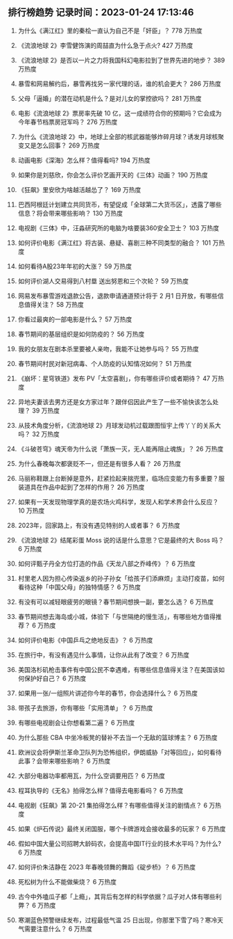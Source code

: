 
## 排行榜趋势 记录时间：2023-01-24 17:13:46
  
  1. 为什么《满江红》里的秦桧一直认为自己不是「奸臣」？ 778 万热度
    
  2. 《流浪地球 2》李雪健饰演的周喆直为什么急于点火? 427 万热度
    
  3. 《流浪地球 2》是否以一片之力将我国科幻电影拉到了世界先进的地步？ 389 万热度
    
  4. 暴雪和网易解约后，暴雪再找另一家代理的话，谁的机会更大？ 286 万热度
    
  5. 父母「逼婚」的潜在动机是什么？是对儿女的掌控欲吗？ 281 万热度
    
  6. 电影《流浪地球 2》票房率先破 10 亿，这一成绩符合你的预期吗？它会成为今年春节档票房冠军吗？ 276 万热度
    
  7. 为什么《流浪地球 2》中，地球上全部的核武器能够炸碎月球？诱发月球核聚变又是怎么回事？ 269 万热度
    
  8. 动画电影《深海》怎么样？值得看吗? 194 万热度
    
  9. 如果你是刘慈欣，你会怎么评价艺画开天的《三体》动画？ 190 万热度
    
  10. 《狂飙》里安欣为啥越活越怂了？ 169 万热度
    
  11. 巴西阿根廷计划建立共同货币，有望促成「全球第二大货币区」，透露了哪些信息？将会带来哪些影响？ 130 万热度
    
  12. 电视剧《三体》中，汪淼研究所的电脑为啥要装360安全卫士？ 103 万热度
    
  13. 如何评价电影《满江红》将古装、悬疑、喜剧三种不同类型的融合？ 101 万热度
    
  14. 如何看待A股23年年初的大涨？ 59 万热度
    
  15. 如何评价湖人交易得到八村塁 送出努恩和三个次轮？ 59 万热度
    
  16. 网易发布暴雪游戏退款公告，退款申请通道预计将于 2 月1 日开放，有哪些信息值得关注？ 58 万热度
    
  17. 你看过最爽的一部电影是什么？ 57 万热度
    
  18. 春节期间的基层组织是如何防疫的？ 56 万热度
    
  19. 我的女朋友在剧本杀里要被人亲吻，我能不让她参与吗？ 55 万热度
    
  20. 春节期间村民对新冠病毒、个人防疫的认知情况如何？ 51 万热度
    
  21. 《崩坏：星穹铁道》发布 PV「太空喜剧」，你有哪些评价或者期待？ 47 万热度
    
  22. 异地夫妻该去男方还是女方家过年？跟伴侣因此产生了一些不愉快该怎么处理？ 39 万热度
    
  23. 从技术角度分析，《流浪地球 2》月球发动机过载跟图恒宇上传丫丫的关系大吗？ 32 万热度
    
  24. 《斗破苍穹》魂天帝为什么说「萧族一灭，无人能再阻止魂族」？ 26 万热度
    
  25. 为什么春晚每次都褒贬不一，但还是有很多人看？ 26 万热度
    
  26. 马丽称鞋跟上台断掉是意外，赶紧捡起来揣兜里，临场应变能力有多重要？服装道具在作品中起到了怎样的作用？ 26 万热度
    
  27. 如果有一天发现物理学真的是农场火鸡科学，发现人和学术界会什么反应？ 10 万热度
    
  28. 2023年，回家路上，有没有遇见特别的人或者事？ 6 万热度
    
  29. 《流浪地球 2》结尾彩蛋 Moss 说的话是什么意思？它是最终的大 Boss 吗？ 6 万热度
    
  30. 如何评甄子丹全方位打造的作品《天龙八部之乔峰传》？ 6 万热度
    
  31. 村里老人因为担心传染返乡的孙子孙女「给孩子们添麻烦」主动打疫苗，如何看待这种「中国父母」的独特情感？ 6 万热度
    
  32. 有没有可以减轻眼疲劳的眼镜？春节期间想换一副，要怎么选？ 6 万热度
    
  33. 春节期间想去海岛或小城，体验下「与世隔绝的慢生活」，有哪些地方值得推荐？ 6 万热度
    
  34. 如何评价电影《中国乒乓之绝地反击》？ 6 万热度
    
  35. 在旅行中，有没有遇见什么事情，让你从此有了改变？ 6 万热度
    
  36. 美国洛杉矶枪击事件有中国公民不幸遇难，有哪些信息值得关注？在美国该如何保护好自己？ 6 万热度
    
  37. 如果用一张/一组照片讲述你今年的春节，你会选择什么？ 6 万热度
    
  38. 带孩子去旅游，你有哪些「实用清单」？ 6 万热度
    
  39. 有哪些电视剧会让你想看第二遍？ 6 万热度
    
  40. 为什么那些 CBA 中坐冷板凳的替补不去当一个无敌的篮球博主？ 6 万热度
    
  41. 欧洲议会将伊斯兰革命卫队列为恐怖组织，伊朗威胁「对等回应」，如何看待此事？会带来哪些影响？ 6 万热度
    
  42. 大部分电器功率都用瓦，为什么空调要用匹？ 6 万热度
    
  43. 程耳执导的《无名》拍得怎么样？值得去电影看吗？ 6 万热度
    
  44. 电视剧《狂飙》第 20-21 集拍得怎么样？有哪些值得关注的剧情点？ 6 万热度
    
  45. 如果《炉石传说》最终关闭国服，哪个卡牌游戏会接收最多的玩家？ 6 万热度
    
  46. 假如中国大量公司招聘大龄码农，会提高中国IT行业的技术水平吗？为什么? 6 万热度
    
  47. 如何评价朱洁静在 2023 年春晚领舞的舞蹈《碇步桥》？ 6 万热度
    
  48. 死松树为什么不能做柴烧？ 6 万热度
    
  49. 古今中外嗑瓜子都「上瘾」，其背后有怎样的科学依据？瓜子对人体有哪些利弊？ 6 万热度
    
  50. 寒潮蓝色预警继续发布，过程最低气温 25 日出现，你那里下雪了吗？寒冷天气需要注意什么？ 6 万热度
    